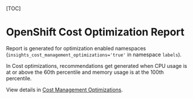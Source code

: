 [TOC]

# OpenShift Cost Optimization Report

Report is generated for optimization enabled namespaces
(`insights_cost_management_optimizations='true'` in namespace `labels`).

In Cost optimizations, recommendations get generated when
CPU usage is at or above the 60th percentile and
memory usage is at the 100th percentile.

View details in [Cost Management Optimizations](https://console.redhat.com/openshift/cost-management/optimizations).
